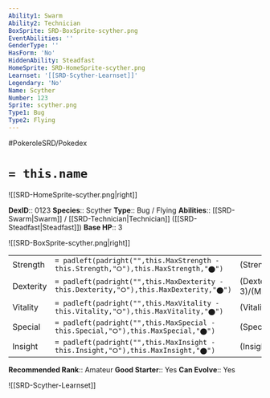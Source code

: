```yaml
---
Ability1: Swarm
Ability2: Technician
BoxSprite: SRD-BoxSprite-scyther.png
EventAbilities: ''
GenderType: ''
HasForm: 'No'
HiddenAbility: Steadfast
HomeSprite: SRD-HomeSprite-scyther.png
Learnset: '[[SRD-Scyther-Learnset]]'
Legendary: 'No'
Name: Scyther
Number: 123
Sprite: scyther.png
Type1: Bug
Type2: Flying
---
```


#PokeroleSRD/Pokedex

# `= this.name`

![[SRD-HomeSprite-scyther.png|right]]

**DexID**:: 0123
**Species**:: Scyther
**Type**:: Bug / Flying
**Abilities**:: [[SRD-Swarm|Swarm]] / [[SRD-Technician|Technician]] ([[SRD-Steadfast|Steadfast]])
**Base HP**:: 3

![[SRD-BoxSprite-scyther.png|right]]

|           |                                                                                        |                                          |
| --------- | -------------------------------------------------------------------------------------- | ---------------------------------------- |
| Strength  | `= padleft(padright("",this.MaxStrength - this.Strength,"⭘"),this.MaxStrength,"⬤")`    | (Strength::3)/(MaxStrength::6)   |
| Dexterity | `= padleft(padright("",this.MaxDexterity - this.Dexterity,"⭘"),this.MaxDexterity,"⬤")` | (Dexterity:: 3)/(MaxDexterity::6) |
| Vitality  | `= padleft(padright("",this.MaxVitality - this.Vitality,"⭘"),this.MaxVitality,"⬤")`    | (Vitality::2)/(MaxVitality::5)   |
| Special   | `= padleft(padright("",this.MaxSpecial - this.Special,"⭘"),this.MaxSpecial,"⬤")`       | (Special::2)/(MaxSpecial::4)     |
| Insight   | `= padleft(padright("",this.MaxInsight - this.Insight,"⭘"),this.MaxInsight,"⬤")`       | (Insight::2)/(MaxInsight::5)     |

**Recommended Rank**:: Amateur
**Good Starter**:: Yes
**Can Evolve**:: Yes

![[SRD-Scyther-Learnset]]